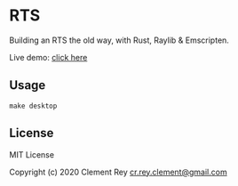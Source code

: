 # RTS

Building an RTS the old way, with Rust, Raylib & Emscripten.

Live demo: [click here](https://teh-cmc.github.io/rts/index.html)

## Usage

```
make desktop
```

## License

MIT License

Copyright (c) 2020 Clement Rey <cr.rey.clement@gmail.com>
